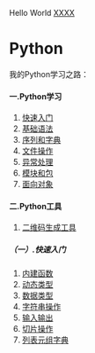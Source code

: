 <span id="jump">Hello World</span>
[XXXX](#jump)
# Python
我的Python学习之路：
####  一.Python学习

 1. [快速入门](#ksrm)
 3. [基础语法](#jump)
 4. [序列和字典](#jump)
 5. [文件操作](#jump)
 6. [异常处理](#jump)
 7. [模块和包](#jump)
 8. [面向对象](#jump)
####  二.Python工具
 1. [二维码生成工具](https://github.com/KamSss/Python/tree/master/PythonTools%E5%AE%9E%E7%94%A8%E5%B7%A5%E5%85%B7/%E4%BA%8C%E7%BB%B4%E7%A0%81%E7%94%9F%E6%88%90)

##### （一）.<span id="ksrm">快速入门</span>

 1. [内建函数](https://github.com/KamSss/Python/blob/master/StudyCode/内建函数练习.py)
 2. [动态类型](https://github.com/KamSss/Python/blob/master/StudyCode/%E5%8A%A8%E6%80%81%E7%B1%BB%E5%9E%8B.py)
 3. [数据类型](https://github.com/KamSss/Python/blob/master/StudyCode/%E6%95%B0%E6%8D%AE%E7%B1%BB%E5%9E%8B.py)
 4. [字符串操作](https://github.com/KamSss/Python/blob/master/StudyCode/%E5%AD%97%E7%AC%A6%E4%B8%B2%E6%93%8D%E4%BD%9C.py)
 5. [输入输出](https://github.com/KamSss/Python/blob/master/StudyCode/%E8%BE%93%E5%85%A5%E8%BE%93%E5%87%BA.py)
 6. [切片操作](https://github.com/KamSss/Python/blob/master/StudyCode/%E5%88%87%E7%89%87%E6%93%8D%E4%BD%9C.py)
 7. [列表元组字典](https://github.com/KamSss/Python/blob/master/StudyCode/%E5%88%97%E8%A1%A8%E5%85%83%E7%BB%84%E5%AD%97%E5%85%B8.py)
